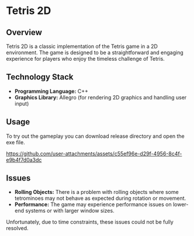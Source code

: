 # Tetris 2D

## Overview

Tetris 2D is a classic implementation of the Tetris game in a 2D environment. The game is designed to be a straightforward and engaging experience for players who enjoy the timeless challenge of Tetris.

## Technology Stack

- **Programming Language:** C++
- **Graphics Library:** Allegro (for rendering 2D graphics and handling user input)

## Usage

To try out the gameplay you can download release directory and open the exe file. 

https://github.com/user-attachments/assets/c55ef96e-d29f-4956-8c4f-e9b4f7d0a3dc

## Issues

- **Rolling Objects:** There is a problem with rolling objects where some tetrominoes may not behave as expected during rotation or movement.
- **Performance:** The game may experience performance issues on lower-end systems or with larger window sizes.

Unfortunately, due to time constraints, these issues could not be fully resolved.
